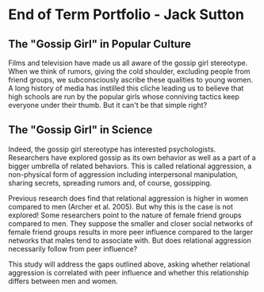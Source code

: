 # End of Term Portfolio - Jack Sutton
## The "Gossip Girl" in Popular Culture
  Films and television have made us all aware of the gossip girl stereotype. When we think of rumors, giving the cold shoulder, excluding people from friend groups, we subconsciously ascribe these qualities to young women. A long history of media has instilled this cliche leading us to believe that high schools are run by the popular girls whose conniving tactics keep everyone under their thumb. But it can't be that simple right? 
## The "Gossip Girl" in Science
  Indeed, the gossip girl stereotype has interested psychologists. Researchers have explored gossip as its own behavior as well as a part of a bigger umbrella of related behaviors. This is called relational aggression, a non-physical form of aggression including interpersonal manipulation, sharing secrets, spreading rumors and, of course, gossipping.
  
  Previous research does find that relational aggression is higher in women compared to men (Archer et al. 2005). But why this is the case is not explored! Some researchers point to the nature of female friend groups compared to men. They suppose the smaller and closer social networks of female friend groups results in more peer influence compared to the larger networks that males tend to associate with. But does relational aggression necessarily follow from peer influence?

  This study will address the gaps outlined above, asking whether relational aggression is correlated with peer influence and whether this relationship differs between men and women.
